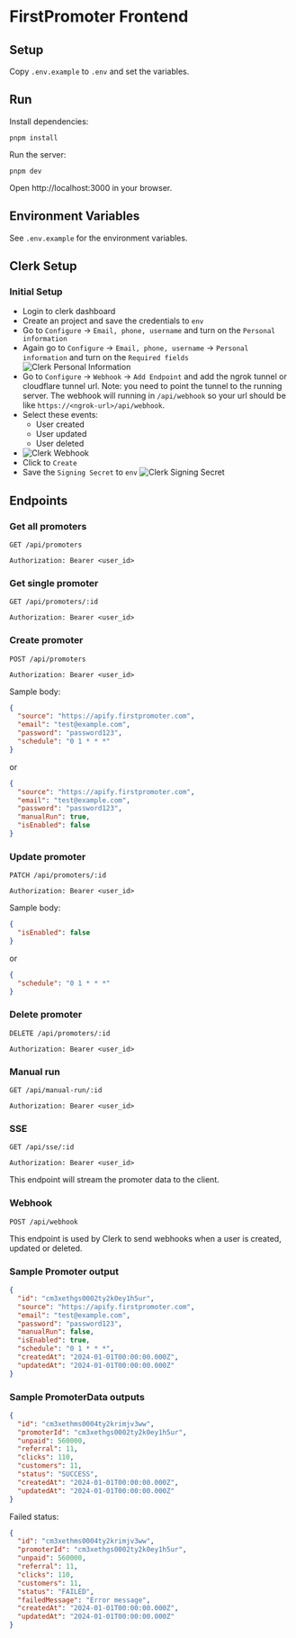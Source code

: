 # FirstPromoter Frontend

## Setup

Copy `.env.example` to `.env` and set the variables.

## Run

Install dependencies:

```
pnpm install
```

Run the server:

```
pnpm dev
```

Open http://localhost:3000 in your browser.

## Environment Variables

See `.env.example` for the environment variables.

## Clerk Setup

### Initial Setup

- Login to clerk dashboard
- Create an project and save the credentials to `env`
- Go to `Configure` -> `Email, phone, username` and turn on the `Personal information`
- Again go to `Configure` -> `Email, phone, username` -> `Personal information` and turn on the `Required fields`
  ![Clerk Personal Information](./.github/images/clerk%201.png)
- Go to `Configure` -> `Webhook` -> `Add Endpoint` and add the ngrok tunnel or cloudflare tunnel url. Note: you need to point the tunnel to the running server. The webhook will running in `/api/webhook` so your url should be like `https://<ngrok-url>/api/webhook`.
- Select these events:
  - User created
  - User updated
  - User deleted
- ![Clerk Webhook](./.github/images/clerk%202.png)
- Click to `Create`
- Save the `Signing Secret` to `env`
  ![Clerk Signing Secret](./.github/images/clerk%203.png)

## Endpoints

### Get all promoters

```
GET /api/promoters

Authorization: Bearer <user_id>
```

### Get single promoter

```
GET /api/promoters/:id

Authorization: Bearer <user_id>
```

### Create promoter

```
POST /api/promoters

Authorization: Bearer <user_id>
```

Sample body:

```json
{
  "source": "https://apify.firstpromoter.com",
  "email": "test@example.com",
  "password": "password123",
  "schedule": "0 1 * * *"
}
```

or

```json
{
  "source": "https://apify.firstpromoter.com",
  "email": "test@example.com",
  "password": "password123",
  "manualRun": true,
  "isEnabled": false
}
```

### Update promoter

```
PATCH /api/promoters/:id

Authorization: Bearer <user_id>
```

Sample body:

```json
{
  "isEnabled": false
}
```

or

```json
{
  "schedule": "0 1 * * *"
}
```

### Delete promoter

```
DELETE /api/promoters/:id

Authorization: Bearer <user_id>
```

### Manual run

```
GET /api/manual-run/:id

Authorization: Bearer <user_id>
```

### SSE

```
GET /api/sse/:id

Authorization: Bearer <user_id>
```

This endpoint will stream the promoter data to the client.

### Webhook

```
POST /api/webhook
```

This endpoint is used by Clerk to send webhooks when a user is created, updated or deleted.

### Sample Promoter output

```json
{
  "id": "cm3xethgs0002ty2k0ey1h5ur",
  "source": "https://apify.firstpromoter.com",
  "email": "test@example.com",
  "password": "password123",
  "manualRun": false,
  "isEnabled": true,
  "schedule": "0 1 * * *",
  "createdAt": "2024-01-01T00:00:00.000Z",
  "updatedAt": "2024-01-01T00:00:00.000Z"
}
```

### Sample PromoterData outputs

```json
{
  "id": "cm3xethms0004ty2krimjv3ww",
  "promoterId": "cm3xethgs0002ty2k0ey1h5ur",
  "unpaid": 560000,
  "referral": 11,
  "clicks": 110,
  "customers": 11,
  "status": "SUCCESS",
  "createdAt": "2024-01-01T00:00:00.000Z",
  "updatedAt": "2024-01-01T00:00:00.000Z"
}
```

Failed status:

```json
{
  "id": "cm3xethms0004ty2krimjv3ww",
  "promoterId": "cm3xethgs0002ty2k0ey1h5ur",
  "unpaid": 560000,
  "referral": 11,
  "clicks": 110,
  "customers": 11,
  "status": "FAILED",
  "failedMessage": "Error message",
  "createdAt": "2024-01-01T00:00:00.000Z",
  "updatedAt": "2024-01-01T00:00:00.000Z"
}
```
